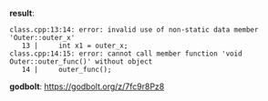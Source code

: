 **result**:
```
class.cpp:13:14: error: invalid use of non-static data member 'Outer::outer_x'
   13 |     int x1 = outer_x;
class.cpp:14:15: error: cannot call member function 'void Outer::outer_func()' without object
   14 |     outer_func();
```
**godbolt**: https://godbolt.org/z/7fc9r8Pz8
